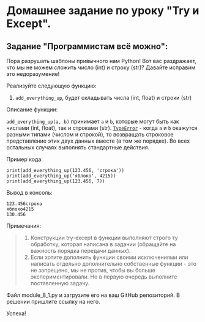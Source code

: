 # Домашнее задание по уроку "Try и Except".

## Задание "Программистам всё можно":

Пора разрушать шаблоны привычного нам Python! Вот вас раздражает, что
мы не можем сложить число (int) и строку (str)? Давайте исправим это
недоразумение!

Реализуйте следующую функцию:

1. ```add_everything_up```, будет складывать числа (int, float) и строки (str)

Описание функции:

```add_everything_up(a, b)``` принимает ```a``` и ```b```, которые могут быть
как числами (int, float), так и строками (str).
[```TypeError```](https://docs.python.org/3/library/exceptions.html#TypeError) -
когда ```a``` и ```b``` окажутся разными типами (числом и строкой),
то возвращать строковое представление этих двух данных вместе (в том же
порядке). Во всех остальных случаях выполнять стандартные действия.

Пример кода:
```
print(add_everything_up(123.456, 'строка'))
print(add_everything_up('яблоко', 4215))
print(add_everything_up(123.456, 7))
```

Вывод в консоль:
```
123.456строка
яблоко4215
130.456
```

Примечания:
> 1. Конструкции try-except в функции выполняют строго ту обработку,
     которая написана в задании (обращайте на важность порядка передачи
     данных).
> 2. Если хотите дополнить функции своими исключениями или написать
     отдельно дополнительно собственные функции - это не запрещено, мы
     не против, чтобы вы больше экспериментировали. Но в первую очередь
     выполните поставленную задачу.

Файл module_8_1.py и загрузите его на ваш GitHub репозиторий. В решении
пришлите ссылку на него.

Успеха!
